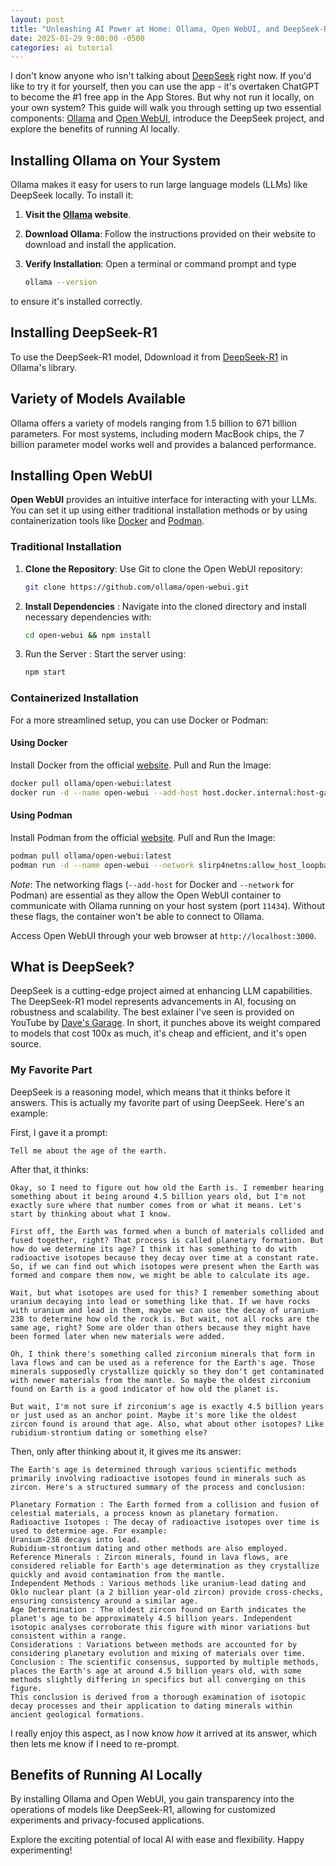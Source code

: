 ```yaml
---
layout: post
title: "Unleashing AI Power at Home: Ollama, Open WebUI, and DeepSeek-R1"
date: 2025-01-29 9:00:00 -0500
categories: ai tutorial
---
```


I don't know anyone who isn't talking about [DeepSeek](https://www.deepseek.com/) right now. If you'd like to try it for yourself, then you can use the app - it's overtaken ChatGPT to become the #1 free app in the App Stores. But why not run it locally, on your own system?
This guide will walk you through setting up two essential components: [Ollama](https://ollama.com/) and [Open WebUI](https://openwebui.com/), introduce the DeepSeek project, and explore the benefits of running AI locally.

## Installing Ollama on Your System

Ollama makes it easy for users to run large language models (LLMs) like DeepSeek locally. To install it:

1. **Visit the [Ollama](https://ollama.com/) website**.
2. **Download Ollama**: Follow the instructions provided on their website to download and install the application.
3. **Verify Installation**: Open a terminal or command prompt and type 

    ```bash
    ollama --version
    ```

to ensure it's installed correctly.

## Installing DeepSeek-R1

To use the DeepSeek-R1 model, Ddownload it from [DeepSeek-R1](https://ollama.com/library/deepseek-r1) in Ollama's library.

## Variety of Models Available

Ollama offers a variety of models ranging from 1.5 billion to 671 billion parameters. For most systems, including modern MacBook chips, the 7 billion parameter model works well and provides a balanced performance.

## Installing Open WebUI

**Open WebUI** provides an intuitive interface for interacting with your LLMs. You can set it up using either traditional installation methods or by using containerization tools like [Docker](https://www.docker.com/) and [Podman](https://podman-desktop.io/).

### Traditional Installation

1. **Clone the Repository**: Use Git to clone the Open WebUI repository:

    ```bash
    git clone https://github.com/ollama/open-webui.git
    ```

1. **Install Dependencies** : Navigate into the cloned directory and install necessary dependencies with:

    ```bash
    cd open-webui && npm install
    ```

1. Run the Server : Start the server using:

    ```bash
    npm start
    ```

### Containerized Installation

For a more streamlined setup, you can use Docker or Podman:

#### Using Docker

Install Docker from the official [website](https://www.docker.com/).
Pull and Run the Image:

 ```bash
 docker pull ollama/open-webui:latest
 docker run -d --name open-webui --add-host host.docker.internal:host-gateway -p 3000:3000 ollama/open-webui:latest
 ```

#### Using Podman

Install Podman from the official [website](https://podman-desktop.io/).
Pull and Run the Image:

 ```bash
 podman pull ollama/open-webui:latest
 podman run -d --name open-webui --network slirp4netns:allow_host_loopback=true -p 3000:3000 ollama/open-webui:latest
 ```

*Note*: The networking flags (`--add-host` for Docker and `--network` for Podman) are essential as they allow the Open WebUI container to communicate with Ollama running on your host system (port `11434`). Without these flags, the container won't be able to connect to Ollama.

Access Open WebUI through your web browser at `http://localhost:3000`.

## What is DeepSeek?

DeepSeek is a cutting-edge project aimed at enhancing LLM capabilities. The DeepSeek-R1 model represents advancements in AI, focusing on robustness and scalability. The best exlainer I've seen is provided on YouTube by [Dave's Garage](https://youtu.be/r3TpcHebtxM?si=LoREJDPKeyFtQGyy). In short, it punches above its weight compared to models that cost 100x as much, it's cheap and efficient, and it's open source.

### My Favorite Part

DeepSeek is a reasoning model, which means that it thinks before it answers. This is actually my favorite part of using DeepSeek. Here's an example:

First, I gave it a prompt:

```text
Tell me about the age of the earth.
```

After that, it thinks:

```text
Okay, so I need to figure out how old the Earth is. I remember hearing something about it being around 4.5 billion years old, but I'm not exactly sure where that number comes from or what it means. Let's start by thinking about what I know.

First off, the Earth was formed when a bunch of materials collided and fused together, right? That process is called planetary formation. But how do we determine its age? I think it has something to do with radioactive isotopes because they decay over time at a constant rate. So, if we can find out which isotopes were present when the Earth was formed and compare them now, we might be able to calculate its age.

Wait, but what isotopes are used for this? I remember something about uranium decaying into lead or something like that. If we have rocks with uranium and lead in them, maybe we can use the decay of uranium-238 to determine how old the rock is. But wait, not all rocks are the same age, right? Some are older than others because they might have been formed later when new materials were added.

Oh, I think there's something called zirconium minerals that form in lava flows and can be used as a reference for the Earth's age. Those minerals supposedly crystallize quickly so they don't get contaminated with newer materials from the mantle. So maybe the oldest zirconium found on Earth is a good indicator of how old the planet is.

But wait, I'm not sure if zirconium's age is exactly 4.5 billion years or just used as an anchor point. Maybe it's more like the oldest zircon found is around that age. Also, what about other isotopes? Like rubidium-strontium dating or something else?
```

Then, only after thinking about it, it gives me its answer:

```text
The Earth's age is determined through various scientific methods primarily involving radioactive isotopes found in minerals such as zircon. Here's a structured summary of the process and conclusion:

Planetary Formation : The Earth formed from a collision and fusion of celestial materials, a process known as planetary formation.
Radioactive Isotopes : The decay of radioactive isotopes over time is used to determine age. For example:
Uranium-238 decays into lead.
Rubidium-strontium dating and other methods are also employed.
Reference Minerals : Zircon minerals, found in lava flows, are considered reliable for Earth's age determination as they crystallize quickly and avoid contamination from the mantle.
Independent Methods : Various methods like uranium-lead dating and Oklo nuclear plant (a 2 billion year-old zircon) provide cross-checks, ensuring consistency around a similar age.
Age Determination : The oldest zircon found on Earth indicates the planet's age to be approximately 4.5 billion years. Independent isotopic analyses corroborate this figure with minor variations but consistent within a range.
Considerations : Variations between methods are accounted for by considering planetary evolution and mixing of materials over time.
Conclusion : The scientific consensus, supported by multiple methods, places the Earth's age at around 4.5 billion years old, with some methods slightly differing in specifics but all converging on this figure.
This conclusion is derived from a thorough examination of isotopic decay processes and their application to dating minerals within ancient geological formations.
```

I really enjoy this aspect, as I now know *how* it arrived at its answer, which then lets me know if I need to re-prompt.

## Benefits of Running AI Locally

By installing Ollama and Open WebUI, you gain transparency into the operations of models like DeepSeek-R1, allowing for customized experiments and privacy-focused applications.

Explore the exciting potential of local AI with ease and flexibility. Happy experimenting!
